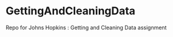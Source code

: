 GettingAndCleaningData
======================

Repo for Johns Hopkins : Getting and Cleaning Data assignment 
